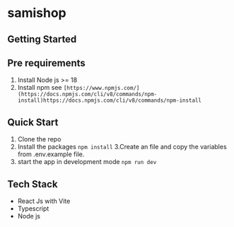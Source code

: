 # samishop
## **Getting Started**
## **Pre requirements**
1. Install Node js >= 18
2. Install npm see `[https://www.npmjs.com/](https://docs.npmjs.com/cli/v8/commands/npm-install)https://docs.npmjs.com/cli/v8/commands/npm-install`

## Quick Start
1. Clone the repo
2. Install the packages
   `npm install`
3.Create an file and copy the variables from .env.example file.
4. start the app in development mode
   `npm run dev`
## **Tech Stack**
- React Js with Vite
- Typescript
- Node js
